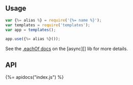 ## Usage

```js
var {%= alias %} = require('{%= name %}');
var templates = require('templates');
var app = templates();

app.use({%= alias %}());
```

See the [.eachOf docs](https://github.com/caolan/async#forEachOf) on the [async][] lib for more details.

## API
{%= apidocs("index.js") %}
